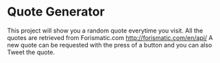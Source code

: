 # Quote Generator


This project will show you a random quote everytime you visit.
All the quotes are retrieved from Forismatic.com http://forismatic.com/en/api/
A new quote can be requested with the press of a button and you can also Tweet the quote.
